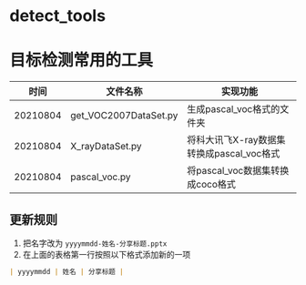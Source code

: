 # detect_tools<br>
# 目标检测常用的工具
| 时间 | 文件名称 | 实现功能 |  
| --- | --- | --- | 
| 20210804 | get_VOC2007DataSet.py | 生成pascal_voc格式的文件夹 |  
| 20210804 | X_rayDataSet.py | 将科大讯飞X-ray数据集转换成pascal_voc格式 |  
| 20210804 | pascal_voc.py | 将pascal_voc数据集转换成coco格式 |  

## 更新规则
1. 把名字改为 `yyyymmdd-姓名-分享标题.pptx`
2. 在上面的表格第一行按照以下格式添加新的一项
```markdown 
| yyyymmdd | 姓名 | 分享标题 |
```
